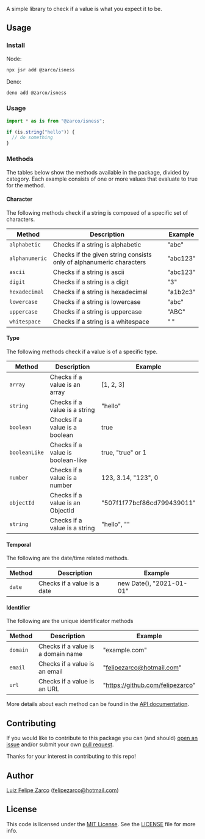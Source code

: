 A simple library to check if a value is what you expect it to be.

## Usage

### Install

Node:

```sh
npx jsr add @zarco/isness
```

Deno:

```sh
deno add @zarco/isness
```

### Usage

```ts
import * as is from "@zarco/isness";

if (is.string("hello")) {
  // do something
}
```

### Methods

The tables below show the methods available in the package, divided by category.
Each example consists of one or more values that evaluate to true for the
method.

#### Character

The following methods check if a string is composed of a specific set of
characters.

| Method         | Description                                                         | Example  |
| -------------- | ------------------------------------------------------------------- | -------- |
| `alphabetic`   | Checks if a string is alphabetic                                    | "abc"    |
| `alphanumeric` | Checks if the given string consists only of alphanumeric characters | "abc123" |
| `ascii`        | Checks if a string is ascii                                         | "abc123" |
| `digit`        | Checks if a string is a digit                                       | "3"      |
| `hexadecimal`  | Checks if a string is hexadecimal                                   | "a1b2c3" |
| `lowercase`    | Checks if a string is lowercase                                     | "abc"    |
| `uppercase`    | Checks if a string is uppercase                                     | "ABC"    |
| `whitespace`   | Checks if a string is a whitespace                                  | " "      |

#### Type

The following methods check if a value is of a specific type.

| Method        | Description                       | Example                    |
| ------------- | --------------------------------- | -------------------------- |
| `array`       | Checks if a value is an array     | [1, 2, 3]                  |
| `string`      | Checks if a value is a string     | "hello"                    |
| `boolean`     | Checks if a value is a boolean    | true                       |
| `booleanLike` | Checks if a value is boolean-like | true, "true" or 1          |
| `number`      | Checks if a value is a number     | 123, 3.14, "123", 0        |
| `objectId`    | Checks if a value is an ObjectId  | "507f1f77bcf86cd799439011" |
| `string`      | Checks if a value is a string     | "hello", ""                |

#### Temporal

The following are the date/time related methods.

| Method | Description                 | Example                  |
| ------ | --------------------------- | ------------------------ |
| `date` | Checks if a value is a date | new Date(), "2021-01-01" |

#### Identifier

The following are the unique identificator methods

| Method   | Description                        | Example                          |
| -------- | ---------------------------------- | -------------------------------- |
| `domain` | Checks if a value is a domain name | "example.com"                    |
| `email`  | Checks if a value is an email      | "felipezarco@hotmail.com"        |
| `url`    | Checks if a value is an URL        | "https://github.com/felipezarco" |

More details about each method can be found in the
[API documentation](https://jsr.io/@zarco/isness/doc).

## Contributing

If you would like to contribute to this package you can (and should)
[open an issue](https://github.com/felipezarco/isness/issues/new) and/or submit
your own [pull request](https://github.com/felipezarco/isness/compare).

Thanks for your interest in contributing to this repo!

## Author

[Luiz Felipe Zarco](https://github.com/felipezarco) (felipezarco@hotmail.com)

## License

This code is licensed under the
[MIT License](https://github.com/felipezarco/isness/blob/main/LICENSE). See the
[LICENSE](https://github.com/felipezarco/isness/blob/main/LICENSE) file for more
info.

